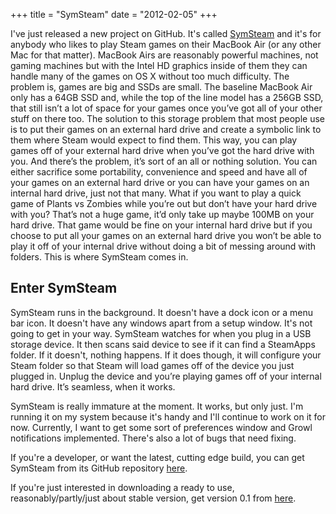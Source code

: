 +++
title = "SymSteam"
date = "2012-02-05"
+++

I've just released a new project on GitHub. It's called [SymSteam](https://github.com/alexjohnj/symsteam) and it's for anybody who likes to play Steam games on their MacBook Air (or any other Mac for that matter). MacBook Airs are reasonably powerful machines, not gaming machines but with the Intel HD graphics inside of them they can handle many of the games on OS X without too much difficulty. The problem is, games are big and SSDs are small. The baseline MacBook Air only has a 64GB SSD and, while the top of the line model has a 256GB SSD, that still isn’t a lot of space for your games once you’ve got all of your other stuff on there too. The solution to this storage problem that most people use is to put their games on an external hard drive and create a symbolic link to them where Steam would expect to find them. This way, you can play games off of your external hard drive when you’ve got the hard drive with you. And there’s the problem, it’s sort of an all or nothing solution. You can either sacrifice some portability, convenience and speed and have all of your games on an external hard drive or you can have your games on an internal hard drive, just not that many. What if you want to play a quick game of Plants vs Zombies while you’re out but don’t have your hard drive with you? That’s not a huge game, it’d only take up maybe 100MB on your hard drive. That game would be fine on your internal hard drive but if you choose to put all your games on an external hard drive you won’t be able to play it off of your internal drive without doing a bit of messing around with folders. This is where SymSteam comes in.

<!--more-->

## Enter SymSteam

SymSteam runs in the background. It doesn't have a dock icon or a menu bar icon. It doesn't have any windows apart from a setup window. It's not going to get in your way. SymSteam watches for when you plug in a USB storage device. It then scans said device to see if it can find a SteamApps folder. If it doesn't, nothing happens. If it does though, it will configure your Steam folder so that Steam will load games off of the device you just plugged in. Unplug the device and you’re playing games off of your internal hard drive. It’s seamless, when it works.

SymSteam is really immature at the moment. It works, but only just. I'm running it on my system because it's handy and I'll continue to work on it for now. Currently, I want to get some sort of preferences window and Growl notifications implemented. There's also a lot of bugs that need fixing.

If you're a developer, or want the latest, cutting edge build, you can get SymSteam from its GitHub repository [here](https://github.com/alexjohnj/symsteam).

If you're just interested in downloading a ready to use, reasonably/partly/just about stable version, get version 0.1 from [here](https://github.com/alexjohnj/symsteam/downloads).
